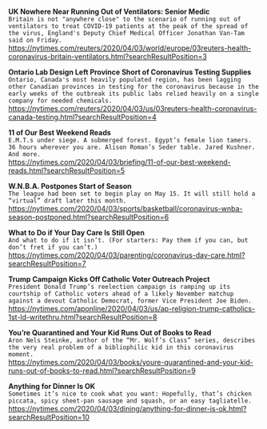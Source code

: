 **UK Nowhere Near Running Out of Ventilators: Senior Medic**\
`Britain is not "anywhere close" to the scenario of running out of ventilators to treat COVID-19 patients at the peak of the spread of the virus, England's Deputy Chief Medical Officer Jonathan Van-Tam said on Friday.`\
https://nytimes.com/reuters/2020/04/03/world/europe/03reuters-health-coronavirus-britain-ventilators.html?searchResultPosition=3

**Ontario Lab Design Left Province Short of Coronavirus Testing Supplies**\
`Ontario, Canada's most heavily populated region, has been lagging other Canadian provinces in testing for the coronavirus because in the early weeks of the outbreak its public labs relied heavily on a single company for needed chemicals.`\
https://nytimes.com/reuters/2020/04/03/us/03reuters-health-coronavirus-canada-testing.html?searchResultPosition=4

**11 of Our Best Weekend Reads**\
`E.M.T.s under siege. A submerged forest. Egypt’s female lion tamers. 36 hours wherever you are. Alison Roman’s Seder table. Jared Kushner. And more.`\
https://nytimes.com/2020/04/03/briefing/11-of-our-best-weekend-reads.html?searchResultPosition=5

**W.N.B.A. Postpones Start of Season**\
`The league had been set to begin play on May 15. It will still hold a “virtual” draft later this month.`\
https://nytimes.com/2020/04/03/sports/basketball/coronavirus-wnba-season-postponed.html?searchResultPosition=6

**What to Do if Your Day Care Is Still Open**\
`And what to do if it isn’t. (For starters: Pay them if you can, but don’t fret if you can’t.)`\
https://nytimes.com/2020/04/03/parenting/coronavirus-day-care.html?searchResultPosition=7

**Trump Campaign Kicks Off Catholic Voter Outreach Project**\
`President Donald Trump’s reelection campaign is ramping up its courtship of Catholic voters ahead of a likely November matchup against a devout Catholic Democrat, former Vice President Joe Biden.`\
https://nytimes.com/aponline/2020/04/03/us/ap-religion-trump-catholics-1st-ld-writethru.html?searchResultPosition=8

**You’re Quarantined and Your Kid Runs Out of Books to Read**\
`Aron Nels Steinke, author of the “Mr. Wolf’s Class” series, describes the very real problem of a bibliophilic kid in this coronavirus moment.`\
https://nytimes.com/2020/04/03/books/youre-quarantined-and-your-kid-runs-out-of-books-to-read.html?searchResultPosition=9

**Anything for Dinner Is OK**\
`Sometimes it’s nice to cook what you want: Hopefully, that’s chicken piccata, spicy sheet-pan sausage and squash, or an easy tagliatelle.`\
https://nytimes.com/2020/04/03/dining/anything-for-dinner-is-ok.html?searchResultPosition=10

